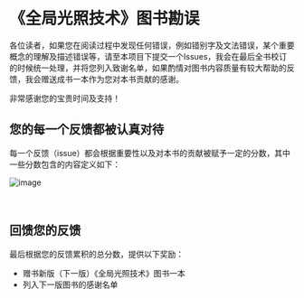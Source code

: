 # 《全局光照技术》图书勘误

各位读者，如果您在阅读过程中发现任何错误，例如错别字及文法错误，某个重要概念的理解及描述错误等，请至本项目下提交一个Issues，我会在最后全书校订的时候统一处理，并将您列入致谢名单，如果酌情对图书内容质量有较大帮助的反馈，我会赠送成书一本作为您对本书贡献的感谢。

非常感谢您的宝贵时间及支持！<br>

您的每一个反馈都被认真对待
---------------

每一个反馈（issue）都会根据重要性以及对本书的贡献被赋予一定的分数，其中一些分数包含的内容定义如下：

![image](https://github.com/thegibook/revision/blob/master/points.png)

<br>

回馈您的反馈
---------

最后根据您的反馈累积的总分数，提供以下奖励：
* 赠书新版（下一版）《全局光照技术》图书一本
* 列入下一版图书的感谢名单
